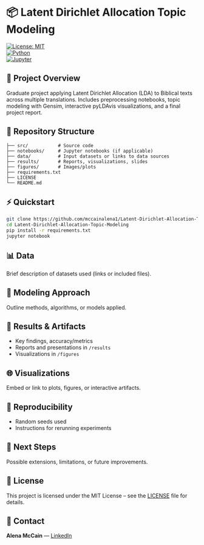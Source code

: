 # 📦 Latent Dirichlet Allocation Topic Modeling

[![License: MIT](https://img.shields.io/badge/License-MIT-yellow.svg)](LICENSE)  
[![Python](https://img.shields.io/badge/Python-3.9+-blue)]()  
[![Jupyter](https://img.shields.io/badge/Notebook-Jupyter-orange)]()  

## 📖 Project Overview  
Graduate project applying Latent Dirichlet Allocation (LDA) to Biblical texts across multiple translations. Includes preprocessing notebooks, topic modeling with Gensim, interactive pyLDAvis visualizations, and a final project report.  

## 📂 Repository Structure  
```
├── src/           # Source code  
├── notebooks/     # Jupyter notebooks (if applicable)  
├── data/          # Input datasets or links to data sources  
├── results/       # Reports, visualizations, slides  
├── figures/       # Images/plots  
├── requirements.txt  
├── LICENSE  
└── README.md  
```  

## ⚡ Quickstart  
```bash
git clone https://github.com/mccainalena1/Latent-Dirichlet-Allocation-Topic-Modeling.git
cd Latent-Dirichlet-Allocation-Topic-Modeling
pip install -r requirements.txt
jupyter notebook
```

## 📊 Data  
Brief description of datasets used (links or included files).  

## 🧠 Modeling Approach  
Outline methods, algorithms, or models applied.  

## 🎯 Results & Artifacts  
- Key findings, accuracy/metrics  
- Reports and presentations in `/results`  
- Visualizations in `/figures`  

## 🌐 Visualizations  
Embed or link to plots, figures, or interactive artifacts.  

## 🔁 Reproducibility  
- Random seeds used  
- Instructions for rerunning experiments  

## 🚀 Next Steps  
Possible extensions, limitations, or future improvements.  

## 📜 License  
This project is licensed under the MIT License – see the [LICENSE](LICENSE) file for details.  

## 👤 Contact  
**Alena McCain** — [LinkedIn](https://www.linkedin.com/in/alena-mccain-815a09136)  
